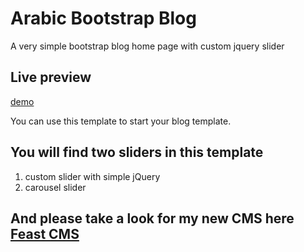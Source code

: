# Arabic Bootstrap Blog
A very simple bootstrap blog home page with custom jquery slider

## Live preview
<a href="http://demo.eadhassan.com/template">demo</a>

You can use this template to start your blog template.

## You will find two sliders in this template
  1. custom slider with simple jQuery
  2. carousel slider
  
## And please take a look for my new CMS here <a href="https://www.youtube.com/watch?v=4A9Xmd0Slks" target_blank>Feast CMS</a>
